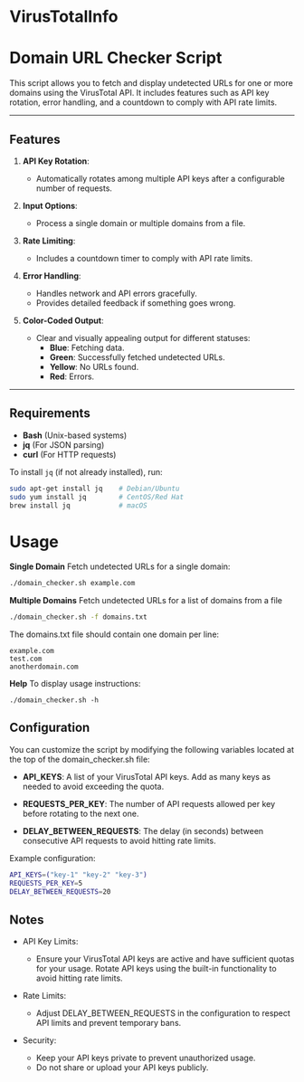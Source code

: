 # VirusTotalInfo

# Domain URL Checker Script

This script allows you to fetch and display undetected URLs for one or more domains using the VirusTotal API. It includes features such as API key rotation, error handling, and a countdown to comply with API rate limits.

---

## Features

1. **API Key Rotation**:
   - Automatically rotates among multiple API keys after a configurable number of requests.

2. **Input Options**:
   - Process a single domain or multiple domains from a file.

3. **Rate Limiting**:
   - Includes a countdown timer to comply with API rate limits.

4. **Error Handling**:
   - Handles network and API errors gracefully.
   - Provides detailed feedback if something goes wrong.

5. **Color-Coded Output**:
   - Clear and visually appealing output for different statuses:
     - **Blue**: Fetching data.
     - **Green**: Successfully fetched undetected URLs.
     - **Yellow**: No URLs found.
     - **Red**: Errors.

---

## Requirements

- **Bash** (Unix-based systems)
- **jq** (For JSON parsing)
- **curl** (For HTTP requests)

To install `jq` (if not already installed), run:
```bash
sudo apt-get install jq    # Debian/Ubuntu
sudo yum install jq        # CentOS/Red Hat
brew install jq            # macOS
```
# Usage
**Single Domain**
Fetch undetected URLs for a single domain:
```bash
./domain_checker.sh example.com
```
**Multiple Domains**
Fetch undetected URLs for a list of domains from a file
```bash
./domain_checker.sh -f domains.txt
```
The domains.txt file should contain one domain per line:
```
example.com
test.com
anotherdomain.com
```
**Help**
To display usage instructions:
```
./domain_checker.sh -h
```

## Configuration
You can customize the script by modifying the following variables located at the top of the domain_checker.sh file:

- **API_KEYS**: A list of your VirusTotal API keys. Add as many keys as needed to avoid exceeding the quota.

- **REQUESTS_PER_KEY**: The number of API requests allowed per key before rotating to the next one.

- **DELAY_BETWEEN_REQUESTS**: The delay (in seconds) between consecutive API requests to avoid hitting rate limits.

Example configuration:
```bash
API_KEYS=("key-1" "key-2" "key-3")
REQUESTS_PER_KEY=5
DELAY_BETWEEN_REQUESTS=20
```

## Notes
- API Key Limits:

    - Ensure your VirusTotal API keys are active and have sufficient quotas for your usage.
Rotate API keys using the built-in functionality to avoid hitting rate limits.

- Rate Limits:

    - Adjust DELAY_BETWEEN_REQUESTS in the configuration to respect API limits and prevent temporary bans.

- Security:

    - Keep your API keys private to prevent unauthorized usage.
    - Do not share or upload your API keys publicly.

